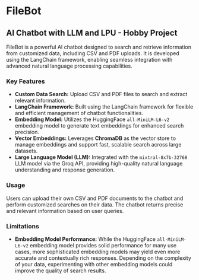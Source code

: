 # FileBot
## AI Chatbot with LLM and LPU - Hobby Project

FileBot is a powerful AI chatbot designed to search and retrieve information from customized data, including CSV and PDF uploads. It is developed using the LangChain framework, enabling seamless integration with advanced natural language processing capabilities.

### Key Features
- **Custom Data Search:** Upload CSV and PDF files to search and extract relevant information.
- **LangChain Framework:** Built using the LangChain framework for flexible and efficient management of chatbot functionalities.
- **Embedding Model:** Utilizes the HuggingFace `all-MiniLM-L6-v2` embedding model to generate text embeddings for enhanced search precision.
- **Vector Embeddings:** Leverages **ChromaDB** as the vector store to manage embeddings and support fast, scalable search across large datasets.
- **Large Language Model (LLM):** Integrated with the `mixtral-8x7b-32768` LLM model via the Groq API, providing high-quality natural language understanding and response generation.

### Usage
Users can upload their own CSV and PDF documents to the chatbot and perform customized searches on their data. The chatbot returns precise and relevant information based on user queries.

### Limitations
- **Embedding Model Performance:** While the HuggingFace `all-MiniLM-L6-v2` embedding model provides solid performance for many use cases, more sophisticated embedding models may yield even more accurate and contextually rich responses. Depending on the complexity of your data, experimenting with other embedding models could improve the quality of search results.
